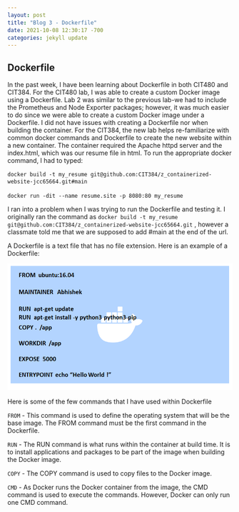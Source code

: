 ```yaml
---
layout: post
title: "Blog 3 - Dockerfile"
date: 2021-10-08 12:30:17 -700
categories: jekyll update
---
```


## Dockerfile

 In the past week, I have been learning about Dockerfile in both CIT480 and CIT384. For the CIT480 lab, I was able to create a custom Docker image using a Dockerfile. Lab 2 was similar to the previous lab-we had to include the Prometheus and Node Exporter packages; however, it was much easier to do since we were able to create a custom Docker image under a Dockerfile. I did not have issues with creating a Dockerfile nor when building the container. For the CIT384, the new lab helps re-familiarize with common docker commands and Dockerfile to create the new website within a new container. The container required the Apache httpd server and the index.html, which was our resume file in html. To run the appropriate docker command, I had to typed:

    docker build -t my_resume git@github.com:CIT384/z_containerized-website-jcc65664.git#main
    
    docker run -dit --name resume.site -p 8080:80 my_resume

I ran into a problem when I was trying to run the Dockerfile and testing it. I originally ran the command as `docker build -t my_resume git@github.com:CIT384/z_containerized-website-jcc65664.git` , however a classmate told me that we are supposed to add #main at the end of the url. 


A Dockerfile is a text file that has no file extension. Here is an example of a Dockerfile:

![Dockerfile sample](/assets/images/dockerfile-sample.png)

Here is some of the few commands that I have used within Dockerfile

`FROM` - This command is used to define the operating system that will be the base image. The FROM command must be the first command in the Dockerfile.

`RUN` - The RUN command is what runs within the container at build time. It is to install applications and packages to be part of the image when building the Docker image.

`COPY` - The COPY command is used to copy files to the Docker image.

`CMD` - As Docker runs the Docker container from the image, the CMD command is used to execute the commands. However, Docker can only run one CMD command.




